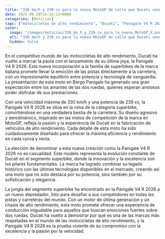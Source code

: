 ```yaml
---
title: "330 km/h y 239 cv para la nueva MotoGP de calle que Ducati vende como Panigale V4 R 2026"
date: 2025-09-24T15:15:23+0000
categories: [Noticias]
tags: ["motocicletas de alto rendimiento", "Ducati", "Panigale V4 R 2026", "superbike", "potencia", "tecnología de vanguardia", "velocidad máxima."]
cover:
  image: "/images/noticias/330_km_h_y_239_cv_para_la_nueva_MotoGP_d.png"
  alt: "330 km/h y 239 cv para la nueva MotoGP de calle que Ducati vende como Panigale V4 R 2026"
  hidden: false
---
```


En el competitivo mundo de las motocicletas de alto rendimiento, Ducati ha vuelto a marcar la pauta con el lanzamiento de su última joya, la Panigale V4 R 2026. Esta nueva incorporación a la familia de superbikes de la marca italiana promete llevar la emoción de las pistas directamente a la carretera, con un impresionante equilibrio entre potencia y tecnología de vanguardia. La presentación de esta moto en Borgo Panigale ha generado una gran expectación entre los amantes de las dos ruedas, quienes esperan ansiosos poder disfrutar de sus prestaciones.

Con una velocidad máxima de 330 km/h y una potencia de 239 cv, la Panigale V4 R 2026 se sitúa en la cima de la categoría superbike, convirtiéndose en una verdadera bestia de la carretera. Su diseño agresivo y aerodinámico, inspirado en las motos de competición de la marca en MotoGP, refleja la pasión y la experiencia de Ducati en la fabricación de vehículos de alto rendimiento. Cada detalle de esta moto ha sido cuidadosamente diseñado para ofrecer la máxima eficiencia y rendimiento en cada curva y recta.

La elección de denominar a esta nueva creación como la Panigale V4 R 2026 no es casualidad. Este modelo representa la evolución constante de Ducati en el segmento superbike, donde la innovación y la excelencia son los pilares fundamentales. La marca ha logrado combinar su legado histórico con las últimas tecnologías disponibles en el mercado, creando así una moto que no solo destaca por su potencia, sino también por su sofisticación y elegancia.

La jungla del segmento superbike ha encontrado en la Panigale V4 R 2026 a un nuevo depredador, listo para desafiar a sus competidores en todas las pistas y carreteras del mundo. Con un motor de última generación y un chasis de alto rendimiento, esta moto promete ofrecer una experiencia de conducción inigualable para aquellos que buscan emociones fuertes sobre dos ruedas. Ducati ha vuelto a demostrar por qué es una de las marcas más respetadas en el mundo de las motocicletas de alto rendimiento, y la Panigale V4 R 2026 es la prueba viviente de su compromiso con la excelencia y la pasión por la velocidad.
